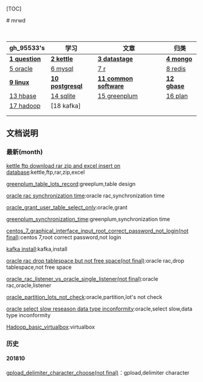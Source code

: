 [TOC]



﻿# mrwd

​	

gh_95533's|学习|文章|归类
---|---|---|---
**[1 question](question.md)** | **[2 kettle](class/kettle.md)** | **[3 datastage](class/datastage.md)** | **[4 mongo](class/mongo.md)** 
[5 oracle](class/oracle.md) | [6 mysql](class/mysql.md) | [7 r](class/r.md) | [8 redis](class/redis.md) 
 **[9 linux](class/linux.md)** | **[10 postgresql](class/postgresql.md)** | **[11 common software](class/common_software.md)** | **[12 gbase](class/GBASE.md)** 
 [13 hbase](..) | [14 sqlite](..) | [15 greenplum](class/greenplum.md) | [16 plan](20130601/计划.md) 
 [17 hadoop]() | [18 kafka] |  |  
  |  |  |  
  |  |  |  





## 文档说明

### 最新(month)

[kettle ftp download rar zip and excel insert on database](20181129/kettle_ftp_rar_zip_excel_database.md):kettle,ftp,rar,zip,excel

[greenplum_table_lots_record](20181128/greenplum_table_lots_record.md):greeplum,table design

[oracle rac synchronization time](20181128/oracle_rac_synchronization_time.md):oracle rac,synchronization time

[oracle_grant_user_table_select_only](20181127/oracle_grant_user_table_select_only.md):oracle,grant

[greenplum_synchronization_time](20181127/greenplum_synchronization_time.md):greenplum,synchronization time

[centos_7_graphical_interface_input_root_correct_password_not_login(not final)](20181126/centos_7_graphical_interface_input_root_correct_password_not_login.md):centos 7,root correct password,not login

[kafka install](20181124/kafka_install.md):kafka,install

[oracle rac drop tablespace but not free space(not final)](20181123/oracle_rac_drop_tablespace.md):oracle rac,drop tablespace,not free space

[oracle_rac_listener_vs_oracle_single_listener(not final)](20181123/oracle_rac_listener_vs_oracle_single_listener.md):oracle rac,oracle,listener

[oracle_partition_lots_not_check](20181122/oracle_partition_lots_not_check.md):oracle,partition,lot's not check

[oracle select slow reseason data type inconformity](20181121/Oracle_select_slow_datatype.md):oracle,select slow,data type inconformity

[Hadoop_basic_virtualbox](20181121/Hadoop_basic_virtualbox.md):virtualbox







### 历史

#### 201810

[gpload_delimiter_character_choose(not final)](20181031/gpload_delimiter_character_choose.md)：gpload,delimiter character















